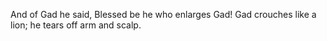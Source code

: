 And of Gad he said, Blessed be he who enlarges Gad! Gad crouches like a lion; he tears off arm and scalp.
